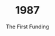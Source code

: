 ---
published: true
layout: "post"
title: "1987"
timeline: "false"
teaserText: "Alan Herbert, former Chair of the Board of Directors speaks to funding AIDS Vancouver in a time of crisis."
subtitle: "The First Funding"
video: "http://player.vimeo.com/video/68924049"
teaserImg: "1987-teaser.jpg"
featureImg: "1987-feature.jpg"

statistics:
- stat: "1011"
  desc: "Canadians diagnosed with AIDS."
  link: "http://www.cdnaids.ca/canadianaidssocietymilestones"
  type: "webpage"

- stat: "524"
  desc: "HIV/AIDS Deaths in Canada."
  link: "http://www.phac-aspc.gc.ca/aids-sida/publication/survreport/2009/dec/9-eng.php"
  type: "webpage"

- stat: "5 to 10"
  desc: "million estimated to be infected worldwide."
  link: "http://www.avert.org/aids-history87-92.htm"
  type: "webpage"

global:
- item: "AZT was approved by the US FDA for use in the treatment of HIV/AIDS, but was virtually unavailable to everyone in Africa."
  link: "http://www.fda.gov/ForConsumers/ByAudience/ForPatientAdvocates/HIVandAIDSActivities/ucm151074.htm"
  type: "webpage"

- item: "US immigration bans people with HIV/AIDS."
  link: "http://www.pbs.org/newshour/updates/politics/july-dec09/travel_10-30.html"
  type: "webpage"

- item: "'And the Band Played On' written by Randy Shilts, is published."
  link: "http://en.wikipedia.org/wiki/And_the_Band_Played_On"
  type: "webpage"

- item: "U.S. President Ronald Reagan for the first time publicly uses the word AIDS, five years after its discovery."
  link: "https://www.youtube.com/watch?v=Sxz9M36LjYY"
  type: "video"

- item: "FDA begins stricter testing to to prove efficacy of condom usage in the prevention of STIs and HIV/AIDS."
  link: "http://www.cdc.gov/mmwr/preview/mmwrhtml/00001053.htm?mobile=nocontent"
  type: "webpage"

- item: "AZT costs $10,000 per year, the most expensive drug in history."
  link: "http://www.nytimes.com/1989/08/28/opinion/azt-s-inhuman-cost.html"
  type: "webpage"

- item: "Needle exchanges are first piloted in the UK."
  link: "http://news.bbc.co.uk/1/hi/health/5033810.stm"
  type: "webpage"

national:
- item: "AZT becomes legally accessible in Canada."
  link: "http://www.actoronto.org/home.nsf/pages/acttimeline"
  type: "webpage"

- item: "The Toronto People with AIDS Foundation (TPWAF) is formed."
  link: "http://www.pwatoronto.org/english/main.php"
  type: "webpage"

- item: "ACT Up's first protest March 24, 1987."
  link: "http://www.youtube.com/watch?v=wwhFS1mUaVY"
  type: "video"

year:
- item: "The Simpsons cartoon first appears as a series of shorts on The Tracey Ullman Show."
  link: "http://www.thesimpsons.com/#/about"
  type: "video"

- item: "Canada introduces a one dollar coin, nicknamed the 'Loonie'"
  link: "http://www.cbc.ca/archives/categories/economy-business/banks/banks-general/introducing-the-loonie.html"
  type: "webpage"

- item: "New Zealand creates the Nuclear Free Zone, Disarmament, and Arms Control Act, a first worldwide."
  link: "http://en.wikipedia.org/wiki/New_Zealand_Nuclear_Free_Zone,_Disarmament,_and_Arms_Control_Act_1987"
  type: "webpage"

local:

- item: "Vancouver holds its first AIDS Candlelight Memorial."

- item: "AIDS Vancouver’s first Executive Director, Bob Tivey is fired for statements he made without AIDS Vancouver’s board’s sanctioning."
  link: "/media/1987-Bob-Tivey-Packs-it.jpg"
  type: "image"

- item: "The provincial government introduces Bill 34, a legislation that called for quarantining of people with AIDS. 'Quarantine Plan for AIDS'."
  link: "/media/1987-Quarantine-plan-for-AIDS.jpg"
  type: "image"

- item: "McLaren Housing is founded, providing affordable housing for those affected by HIV/AIDS."
  link: "http://www.mclarenhousing.com/index.php?option=com_content&view=article&id=46&Itemid=53"
  type: "webpage"
---